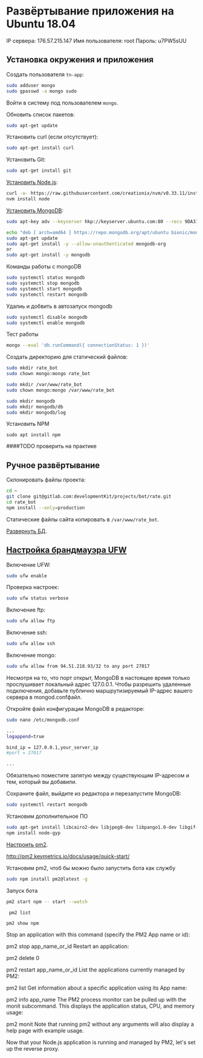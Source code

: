 # Развёртывание приложения на Ubuntu 18.04

IP сервера: 176.57.215.147
Имя пользователя: root
Пароль: u7PW5sUU

## Установка окружения и приложения

Создать пользователя `tn-app`:
```bash
sudo adduser mongo
sudo gpasswd -a mongo sudo
```

Войти в систему под пользователем `mongo`.

Обновить список пакетов:
```bash
sudo apt-get update
```

Установить curl (если отсутствует):
```bash
sudo apt-get install curl
```

Установить Git:
```bash
sudo apt-get install git
```

[Установить Node.js](https://linuxize.com/post/how-to-install-node-js-on-ubuntu-18.04/):
```bash
curl -o- https://raw.githubusercontent.com/creationix/nvm/v0.33.11/install.sh | bash
nvm install node
```

[Установить MongoDB](https://docs.mongodb.com/master/tutorial/install-mongodb-on-ubuntu/):
```bash
sudo apt-key adv --keyserver hkp://keyserver.ubuntu.com:80 --recv 9DA31620334BD75D9DCB49F368818C72E52529D4

echo "deb [ arch=amd64 ] https://repo.mongodb.org/apt/ubuntu bionic/mongodb-org/4.1 multiverse" | sudo tee /etc/apt/sources.list.d/mongodb-org-4.2.list
sudo apt-get update
sudo apt-get install -y --allow-unauthenticated mongodb-org
or
sudo apt-get install -y mongodb
```

Команды работы с mongoDB
```bash
sudo systemctl status mongodb
sudo systemctl stop mongodb
sudo systemctl start mongodb
sudo systemctl restart mongodb
```

Удалиь и добвить в автозапуск mongodb
```bash
sudo systemctl disable mongodb
sudo systemctl enable mongodb
```

Тест работы
```bash
mongo --eval 'db.runCommand({ connectionStatus: 1 })'
```

Создать директорию для статический файлов:
```bash
sudo mkdir rate_bot
sudo chown mongo:mongo rate_bot

sudo mkdir /var/www/rate_bot
sudo chown mongo:mongo /var/www/rate_bot

sudo mkdir mongodb
sudo mkdir mongodb/db
sudo mkdir mongodb/log
```

Установить NPM 

```
sudo apt install npm 
```

####TODO проверить на практике

## Ручное развёртывание

Склонировать файлы проекта:
```bash
cd ~
git clone git@gitlab.com:developmentKit/projects/bot/rate.git
cd rate_bot
npm install --only=production
```

Статические файлы сайта копировать в `/var/www/rate_bot`.

[Развернуть БД](http://o7planning.org/en/10279/importing-and-exporting-mongodb-database).

## [Настройка брандмауэра UFW](https://www.8host.com/blog/nastrojka-brandmauera-ufw-na-servere-ubuntu-18-04/)

Включение UFW:
```bash
sudo ufw enable
```

Проверка настроек:
```bash
sudo ufw status verbose
```

Включение ftp:
```bash
sudo ufw allow ftp
```

Включение ssh:
```bash
sudo ufw allow ssh
```

Включение mongo:
```bash
sudo ufw allow from 94.51.218.93/32 to any port 27017
```

Несмотря на то, что порт открыт, MongoDB в настоящее время только прослушивает локальный адрес 127.0.0.1. Чтобы разрешить удаленные подключения, добавьте публично маршрутизируемый IP-адрес вашего сервера в mongod.confфайл.

Откройте файл конфигурации MongoDB в редакторе:
```bash
sudo nano /etc/mongodb.conf
```

```bash
...
logappend=true

bind_ip = 127.0.0.1,your_server_ip
#port = 27017

...
```
Oбязательно поместите запятую между существующим IP-адресом и тем, который вы добавили.

Сохраните файл, выйдите из редактора и перезапустите MongoDB:
```bash
sudo systemctl restart mongodb
```

Установим дополнительное ПО
```bash
sudo apt-get install libcairo2-dev libjpeg8-dev libpango1.0-dev libgif-dev build-essential g++
npm install node-gyp
```

[Настроить pm2](https://www.digitalocean.com/community/tutorials/how-to-set-up-a-node-js-application-for-production-on-ubuntu-18-04).

http://pm2.keymetrics.io/docs/usage/quick-start/

Установим pm2, чтоб бы можно было запустить бота как службу
```bash
sudo npm install pm2@latest -g
```


Запуск бота
```bash
pm2 start npm -- start --watch
```

```
 pm2 list

pm2 show npm
```

Stop an application with this command (specify the PM2 App name or id):

pm2 stop app_name_or_id
Restart an application:

pm2 delete 0

pm2 restart app_name_or_id
List the applications currently managed by PM2:

pm2 list
Get information about a specific application using its App name:

pm2 info app_name
The PM2 process monitor can be pulled up with the monit subcommand. This displays the application status, CPU, and memory usage:

pm2 monit
Note that running pm2 without any arguments will also display a help page with example usage.

Now that your Node.js application is running and managed by PM2, let's set up the reverse proxy.






























